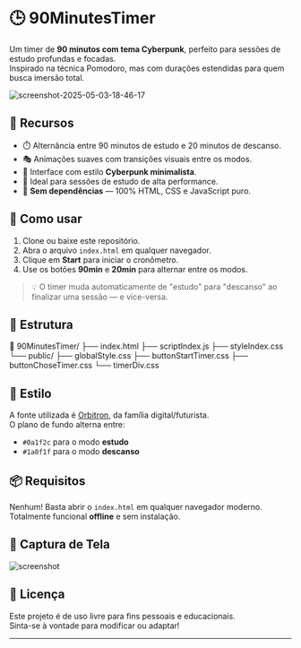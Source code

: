 # 🕒 90MinutesTimer

Um timer de **90 minutos com tema Cyberpunk**, perfeito para sessões de estudo profundas e focadas.  
Inspirado na técnica Pomodoro, mas com durações estendidas para quem busca imersão total.

![screenshot-2025-05-03-18-46-17](https://github.com/user-attachments/assets/8f966ec1-33a2-4d49-a7fb-e02669c95379)

## 🚀 Recursos

- ⏱️ Alternância entre 90 minutos de estudo e 20 minutos de descanso.
- 🎭 Animações suaves com transições visuais entre os modos.
- 🎨 Interface com estilo **Cyberpunk minimalista**.
- 🧠 Ideal para sessões de estudo de alta performance.
- 🧩 **Sem dependências** — 100% HTML, CSS e JavaScript puro.

## 🧰 Como usar

1. Clone ou baixe este repositório.
2. Abra o arquivo `index.html` em qualquer navegador.
3. Clique em **Start** para iniciar o cronômetro.
4. Use os botões **90min** e **20min** para alternar entre os modos.

> 💡 O timer muda automaticamente de "estudo" para "descanso" ao finalizar uma sessão — e vice-versa.

## 📁 Estrutura

📁 90MinutesTimer/
├── index.html
├── scriptIndex.js
├── styleIndex.css
└── public/
├── globalStyle.css
├── buttonStartTimer.css
├── buttonChoseTimer.css
└── timerDiv.css

## 🎨 Estilo

A fonte utilizada é [Orbitron](https://fonts.google.com/specimen/Orbitron), da família digital/futurista.  
O plano de fundo alterna entre:

- `#0a1f2c` para o modo **estudo**
- `#1a0f1f` para o modo **descanso**

## 📦 Requisitos

Nenhum! Basta abrir o `index.html` em qualquer navegador moderno.  
Totalmente funcional **offline** e sem instalação.

## 📸 Captura de Tela

![screenshot](https://github.com/user-attachments/assets/8f966ec1-33a2-4d49-a7fb-e02669c95379)

## 📄 Licença

Este projeto é de uso livre para fins pessoais e educacionais.  
Sinta-se à vontade para modificar ou adaptar!

---
